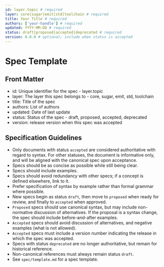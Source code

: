 ```yaml
---
id: layer.topic # required
layer: core|sugar|emit|std|toolchain # required
title: Your Title # required
authors: ['your-handle'] # required
updated: YYYY-MM-DD # required
status: draft|proposed|accepted|deprecated # required
version: 0.0.0 # optional; include when status is accepted
---
```


# Spec Template

## Front Matter

- id: Unique identifier for the spec - layer.topic
- layer: The layer this spec belongs to - core, sugar, emit, std, toolchain
- title: Title of the spec
- authors: List of authors
- updated: Date of last update
- status: Status of the spec - draft, proposed, accepted, deprecated
- version: release version when this spec was accepted

## Specification Guidelines

- Only documents with status `accepted` are considered authoritative with regard to syntax. For other statuses, the
document is informative only, and will be aligned with the canonical spec upon acceptance.
- Specs should be as concise as possible while still being clear.
- Specs should include examples.
- Specs should avoid redundancy with other specs; if a concept is defined elsewhere, link to it.
- Prefer specification of syntax by example rather than formal grammar where possible.
- New specs begin as status `draft`, then move to `proposed` when ready for review, and finally to `accepted` when
approved.
- `Proposed` specs should use canonical syntax, but may include non-normative discussion of alternatives. If the
proposal is a syntax change, the spec should include before-and-after examples.
- `Accepted` specs should avoid discussion of alternatives, and negative examples (what is not allowed).
- `Accepted` specs must include a version number indicating the release in which the spec was accepted.
- Specs with status `deprecated` are no longer authoritative, but remain for historical reference.
- Non-canonical references must always remain status `draft`.
- See `spec/template.md` for a spec template.
